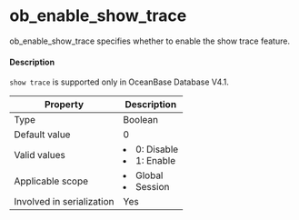 # ob_enable_show_trace

ob_enable_show_trace specifies whether to enable the show trace feature.

<main id="notice" type='explain'>
 <h4>Description</h4>
 <p><code>show trace</code> is supported only in OceanBase Database V4.1. </p>
</main>

| **Property** | **Description** |
|---------|------------------------------------------------------------------------------------------------------------|
| Type | Boolean |
| Default value | 0 |
| Valid values | <li> 0: Disable</li>   <li> 1: Enable</li> |
| Applicable scope | <li> Global</li>   <li> Session</li> |
| Involved in serialization | Yes |
